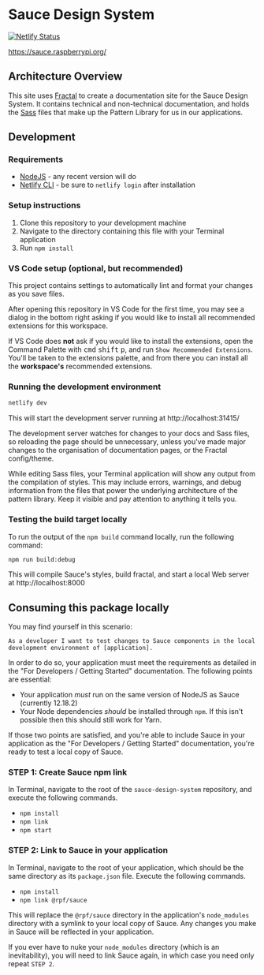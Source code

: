 # Sauce Design System

[![Netlify Status](https://api.netlify.com/api/v1/badges/8723785b-6844-46a8-9440-879166a8de22/deploy-status)](https://app.netlify.com/sites/sauce-design-system/deploys)

https://sauce.raspberrypi.org/

## Architecture Overview

This site uses [Fractal](https://fractal.build) to create a documentation site for the Sauce Design System. It contains technical and non-technical documentation, and holds the [Sass](https://sass-lang.com/) files that make up the Pattern Library for us in our applications.

## Development

### Requirements

- [NodeJS](https://nodejs.org/) - any recent version will do
- [Netlify CLI](https://docs.netlify.com/cli/get-started/#installation) - be sure to `netlify login` after installation

### Setup instructions

1. Clone this repository to your development machine
2. Navigate to the directory containing this file with your Terminal application
3. Run `npm install`

### VS Code setup (optional, but recommended)

This project contains settings to automatically lint and format your changes as you save files.

After opening this repository in VS Code for the first time, you may see a dialog in the bottom right asking if you would like to install all recommended extensions for this workspace.

If VS Code does **not** ask if you would like to install the extensions, open the Command Palette with <kbd>cmd</kbd> <kbd>shift</kbd> <kbd>p</kbd>, and run `Show Recommended Extensions`. You'll be taken to the extensions palette, and from there you can install all the **workspace's** recommended extensions.

### Running the development environment

```sh
netlify dev
```

This will start the development server running at http://localhost:31415/

The development server watches for changes to your docs and Sass files, so reloading the page should be unnecessary, unless you've made major changes to the organisation of documentation pages, or the Fractal config/theme.

While editing Sass files, your Terminal application will show any output from the compilation of styles. This may include errors, warnings, and debug information from the files that power the underlying architecture of the pattern library. Keep it visible and pay attention to anything it tells you.

### Testing the build target locally

To run the output of the `npm build` command locally, run the following command:

```sh
npm run build:debug
```

This will compile Sauce's styles, build fractal, and start a local Web server at http://localhost:8000

## Consuming this package locally

You may find yourself in this scenario:

`As a developer I want to test changes to Sauce components in the local development environment of [application].`

In order to do so, your application must meet the requirements as detailed in the "For Developers / Getting Started" documentation. The following points are essential:

- Your application _must_ run on the same version of NodeJS as Sauce (currently 12.18.2)
- Your Node dependencies _should_ be installed through `npm`. If this isn't possible then this should still work for Yarn.

If those two points are satisfied, and you're able to include Sauce in your application as the "For Developers / Getting Started" documentation, you're ready to test a local copy of Sauce.

### STEP 1: Create Sauce npm link

In Terminal, navigate to the root of the `sauce-design-system` repository, and execute the following commands.

- `npm install`
- `npm link`
- `npm start`

### STEP 2: Link to Sauce in your application

In Terminal, navigate to the root of your application, which should be the same directory as its `package.json` file. Execute the following commands.

- `npm install`
- `npm link @rpf/sauce`

This will replace the `@rpf/sauce` directory in the application's `node_modules` directory with a symlink to your local copy of Sauce. Any changes you make in Sauce will be reflected in your application.

If you ever have to nuke your `node_modules` directory (which is an inevitability), you will need to link Sauce again, in which case you need only repeat `STEP 2`.
